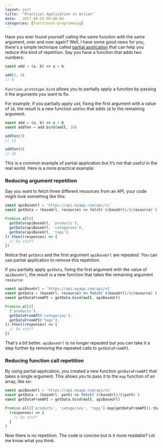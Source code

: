 ```yaml
---
layout: post
title:  "Practical Application in Action"
date:   2017-09-29 00:00:00
categories: [functional-programming]
---
```


Have you ever found yourself calling the same function with the same argument, over and over again? Well, I have some good news for you, there's a simple technique called [partial application](https://en.wikipedia.org/wiki/Partial_application) that can help you reduce this kind of repetition. Say you have a function that adds two numbers:

```js
const add = (a, b) => a + b

add(2, 4)
// 6
```

`Function.prototype.bind` allows you to partially apply a function by passing it the arguments you want to fix.

For example, if you partially apply `add`,  fixing the first argument with a value of `10`, the result is a new function `addTen` that adds `10` to the remaining argument.

```js
const add = (a, b) => a + b
const addTen = add.bind(null, 10)

addTen(3)
// 13

addTen(6)
// 16
```

This is a common example of partial application but it’s not that useful in the real world. Here is a more practical example:

### Reducing argument repetition 

Say you want to fetch three different resources from an API, your code might look something like this:

```js
const apiBaseUrl = 'https://api.myapp.com/api/v1'
const getData = (baseUrl, resource) => fetch(`${baseUrl}/${resource}`)

Promise.all([
  getData(apiBaseUrl, 'products'),
  getData(apiBaseUrl, 'categories'),
  getData(apiBaseUrl, 'tags'),
]).then((responses) => {
  // Do stuff
})
```

Notice that `getData` and the first argument `apiBaseUrl` are repeated. You can use partial application to remove this repetition. 

If you partially apply `getData`, fixing the first argument with the value of `apiBaseUrl`, the result is a new function that takes the remaining argument `resource`:

```js
const apiBaseUrl = 'https://api.myapp.com/api/v1'
const getData = (baseUrl, resource) => fetch(`${baseUrl}/${resource}`)
const getDataFromAPI = getData.bind(null, apiBaseUrl)

Promise.all([
  ('products'),
  getDataFromAPI('categories'),
  getDataFromAPI('tags'),
]).then((responses) => {
  // Do stuff
})
```

That's a bit better. `apiBaseUrl` is no longer repeated but you can take it a step further by removing the repeated calls to `getDataFromAPI`.

### Reducing function call repetition 

By using partial application, you created a new function `getDataFromAPI` that takes a single argument. This allows you to pass it to the `map` function of an array, like so:

```js
const apiBaseUrl = 'https://api.myapp.com/api/v1'
const getData = (baseUrl, path) => fetch(`${baseUrl}/${path}`)
const getDataFromAPI = getData.bind(null, apiBaseUrl)

Promise.all(['products', 'categories', 'tags'].map(getDataFromAPI)).then(
  (responses) => {
    // Do stuff
  }
)
```

Now there is no repetition. The code is concise but is it more readable? Let me know what you think.

